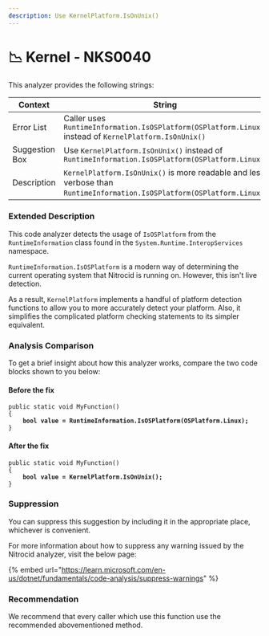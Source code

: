 ```yaml
---
description: Use KernelPlatform.IsOnUnix()
---
```


# 📉 Kernel - NKS0040

This analyzer provides the following strings:

<table><thead><tr><th width="174">Context</th><th>String</th></tr></thead><tbody><tr><td>Error List</td><td>Caller uses <code>RuntimeInformation.IsOSPlatform(OSPlatform.Linux)</code> instead of <code>KernelPlatform.IsOnUnix()</code></td></tr><tr><td>Suggestion Box</td><td>Use <code>KernelPlatform.IsOnUnix()</code> instead of <code>RuntimeInformation.IsOSPlatform(OSPlatform.Linux)</code></td></tr><tr><td>Description</td><td><code>KernelPlatform.IsOnUnix()</code> is more readable and less verbose than <code>RuntimeInformation.IsOSPlatform(OSPlatform.Linux)</code>.</td></tr></tbody></table>

### Extended Description

This code analyzer detects the usage of `IsOSPlatform` from the `RuntimeInformation` class found in the `System.Runtime.InteropServices` namespace.

`RuntimeInformation.IsOSPlatform` is a modern way of determining the current operating system that Nitrocid is running on. However, this isn't live detection.

As a result, `KernelPlatform` implements a handful of platform detection functions to allow you to more accurately detect your platform. Also, it simplifies the complicated platform checking statements to its simpler equivalent.

### Analysis Comparison

To get a brief insight about how this analyzer works, compare the two code blocks shown to you below:

#### Before the fix

<pre class="language-csharp" data-title="Somewhere in your mod code..." data-line-numbers><code class="lang-csharp">public static void MyFunction()
{
<strong>    bool value = RuntimeInformation.IsOSPlatform(OSPlatform.Linux);
</strong>}
</code></pre>

#### After the fix

<pre class="language-csharp" data-title="Somewhere in your mod code..." data-line-numbers><code class="lang-csharp">public static void MyFunction()
{
<strong>    bool value = KernelPlatform.IsOnUnix();
</strong>}
</code></pre>

### Suppression

You can suppress this suggestion by including it in the appropriate place, whichever is convenient.

For more information about how to suppress any warning issued by the Nitrocid analyzer, visit the below page:

{% embed url="https://learn.microsoft.com/en-us/dotnet/fundamentals/code-analysis/suppress-warnings" %}

### Recommendation

We recommend that every caller which use this function use the recommended abovementioned method.
